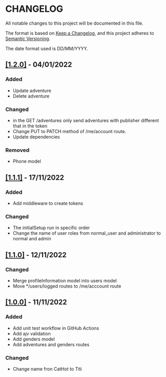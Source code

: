 # CHANGELOG

All notable changes to this project will be documented in this file.

The format is based on [Keep a Changelog](https://keepachangelog.com/en/1.0.0/), and this project adheres to [Semantic Versioning](https://semver.org/spec/v2.0.0.html).

The date format used is DD/MM/YYYY.

## [[1.2.0]](https://github.com/willymateo/titi-backend-sql/pull/7) - 04/01/2022

### Added

- Update adventure
- Delete adventure

### Changed

- in the GET /adventures only send adventures with publisher different that in the token
- Change PUT to PATCH method of /me/account route.
- Update dependencies

### Removed

- Phone model

## [[1.1.1]](https://github.com/willymateo/titi-backend-sql/pull/6) - 17/11/2022

### Added

- Add middleware to create tokens

### Changed

- The initialSetup run in specific order
- Change the name of user roles from normal_user and administrator to normal and admin

## [[1.1.0]](https://github.com/willymateo/titi-backend-sql/pull/5) - 12/11/2022

### Changed

- Merge profileInformation model into users model
- Move \*/users/logged routes to /me/acccount route

## [[1.0.0]](https://github.com/willymateo/titi-backend-sql/pull/4) - 11/11/2022

### Added

- Add unit test workflow in GitHub Actions
- Add ajv validation
- Add genders model
- Add adventures and genders routes

### Changed

- Change name fron CatHot to Titi
